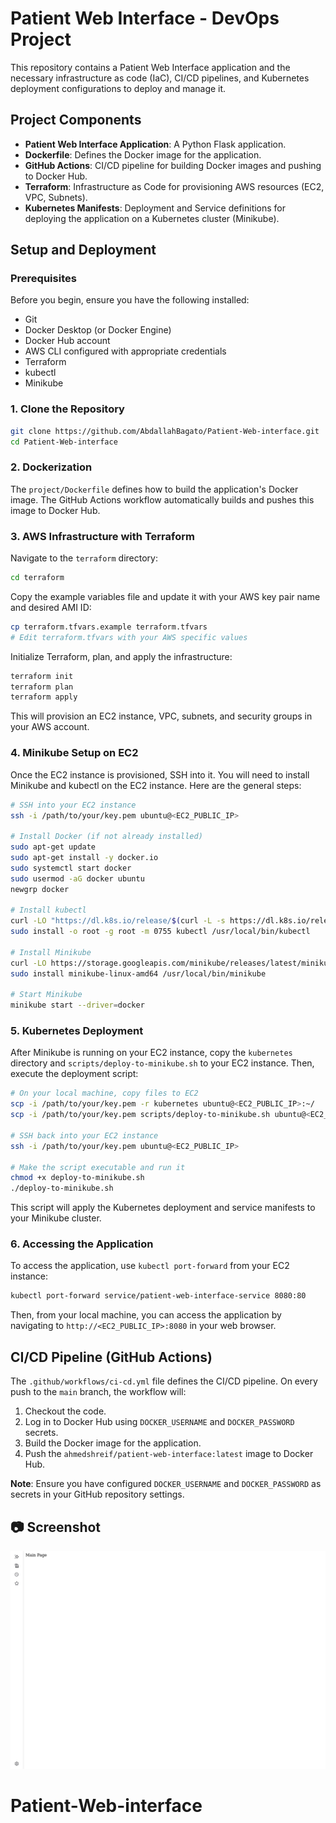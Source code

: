 # Patient Web Interface - DevOps Project

This repository contains a Patient Web Interface application and the necessary infrastructure as code (IaC), CI/CD pipelines, and Kubernetes deployment configurations to deploy and manage it.

## Project Components

- **Patient Web Interface Application**: A Python Flask application.
- **Dockerfile**: Defines the Docker image for the application.
- **GitHub Actions**: CI/CD pipeline for building Docker images and pushing to Docker Hub.
- **Terraform**: Infrastructure as Code for provisioning AWS resources (EC2, VPC, Subnets).
- **Kubernetes Manifests**: Deployment and Service definitions for deploying the application on a Kubernetes cluster (Minikube).

## Setup and Deployment

### Prerequisites

Before you begin, ensure you have the following installed:

- Git
- Docker Desktop (or Docker Engine)
- Docker Hub account
- AWS CLI configured with appropriate credentials
- Terraform
- kubectl
- Minikube

### 1. Clone the Repository

```bash
git clone https://github.com/AbdallahBagato/Patient-Web-interface.git
cd Patient-Web-interface
```

### 2. Dockerization

The `project/Dockerfile` defines how to build the application's Docker image. The GitHub Actions workflow automatically builds and pushes this image to Docker Hub.

### 3. AWS Infrastructure with Terraform

Navigate to the `terraform` directory:

```bash
cd terraform
```

Copy the example variables file and update it with your AWS key pair name and desired AMI ID:

```bash
cp terraform.tfvars.example terraform.tfvars
# Edit terraform.tfvars with your AWS specific values
```

Initialize Terraform, plan, and apply the infrastructure:

```bash
terraform init
terraform plan
terraform apply
```

This will provision an EC2 instance, VPC, subnets, and security groups in your AWS account.

### 4. Minikube Setup on EC2

Once the EC2 instance is provisioned, SSH into it. You will need to install Minikube and kubectl on the EC2 instance. Here are the general steps:

```bash
# SSH into your EC2 instance
ssh -i /path/to/your/key.pem ubuntu@<EC2_PUBLIC_IP>

# Install Docker (if not already installed)
sudo apt-get update
sudo apt-get install -y docker.io
sudo systemctl start docker
sudo usermod -aG docker ubuntu
newgrp docker

# Install kubectl
curl -LO "https://dl.k8s.io/release/$(curl -L -s https://dl.k8s.io/release/stable.txt)/bin/linux/amd64/kubectl"
sudo install -o root -g root -m 0755 kubectl /usr/local/bin/kubectl

# Install Minikube
curl -LO https://storage.googleapis.com/minikube/releases/latest/minikube-linux-amd64
sudo install minikube-linux-amd64 /usr/local/bin/minikube

# Start Minikube
minikube start --driver=docker
```

### 5. Kubernetes Deployment

After Minikube is running on your EC2 instance, copy the `kubernetes` directory and `scripts/deploy-to-minikube.sh` to your EC2 instance. Then, execute the deployment script:

```bash
# On your local machine, copy files to EC2
scp -i /path/to/your/key.pem -r kubernetes ubuntu@<EC2_PUBLIC_IP>:~/
scp -i /path/to/your/key.pem scripts/deploy-to-minikube.sh ubuntu@<EC2_PUBLIC_IP>:~/

# SSH back into your EC2 instance
ssh -i /path/to/your/key.pem ubuntu@<EC2_PUBLIC_IP>

# Make the script executable and run it
chmod +x deploy-to-minikube.sh
./deploy-to-minikube.sh
```

This script will apply the Kubernetes deployment and service manifests to your Minikube cluster.

### 6. Accessing the Application

To access the application, use `kubectl port-forward` from your EC2 instance:

```bash
kubectl port-forward service/patient-web-interface-service 8080:80
```

Then, from your local machine, you can access the application by navigating to `http://<EC2_PUBLIC_IP>:8080` in your web browser.

## CI/CD Pipeline (GitHub Actions)

The `.github/workflows/ci-cd.yml` file defines the CI/CD pipeline. On every push to the `main` branch, the workflow will:

1. Checkout the code.
2. Log in to Docker Hub using `DOCKER_USERNAME` and `DOCKER_PASSWORD` secrets.
3. Build the Docker image for the application.
4. Push the `ahmedshreif/patient-web-interface:latest` image to Docker Hub.

**Note**: Ensure you have configured `DOCKER_USERNAME` and `DOCKER_PASSWORD` as secrets in your GitHub repository settings.



## 📷 Screenshot

![App Running](./screenshot.png)
# Patient-Web-interface
